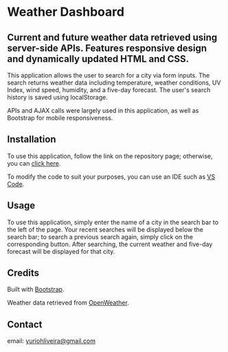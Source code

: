 # Weather Dashboard 

## Current and future weather data retrieved using server-side APIs. Features responsive design and dynamically updated HTML and CSS. 

This application allows the user to search for a city via form inputs. The search returns weather data including temperature, weather conditions, UV Index, wind speed, humidity, and a five-day forecast. The user's search history is saved using localStorage. 

APIs and AJAX calls were largely used in this application, as well as Bootstrap for mobile responsiveness.

## Installation

To use this application, follow the link on the repository page; otherwise, you can [click here](https://yuriohliveira.github.io/Homework-06/).

To modify the code to suit your purposes, you can use an IDE such as [VS Code](https://code.visualstudio.com/).

## Usage 

To use this application, simply enter the name of a city in the search bar to the left of the page. Your recent searches will be displayed below the search bar; to search a previous search again, simply click on the corresponding button. After searching, the current weather and five-day forecast will be displayed for that city. 

## Credits 

Built with [Bootstrap](https://getbootstrap.com/).

Weather data retrieved from [OpenWeather](https://openweathermap.org/api). 

## Contact

email: yuriohliveira@gmail.com